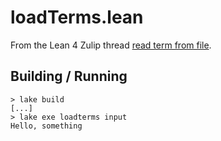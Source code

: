 # loadTerms.lean

From the Lean 4 Zulip thread [read term from file][zulink].



## Building / Running

```text
> lake build
[...]
> lake exe loadterms input
Hello, something
```



[zulink]: https://leanprover.zulipchat.com/#narrow/stream/270676-lean4/topic/read.20term.20from.20file
